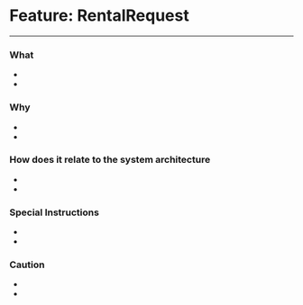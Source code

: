 # Feature: RentalRequest
--------------------------------------------------------

### What

-
-

### Why

-
-

### How does it relate to the system architecture

-
-

### Special Instructions

-
-


### Caution

-
-
